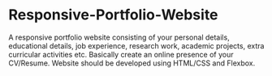 # Responsive-Portfolio-Website
A responsive portfolio website consisting of your personal details, educational details, job experience, research work, academic projects, extra curricular activities etc. Basically create an online presence of your CV/Resume. Website should be developed using HTML/CSS and Flexbox.
